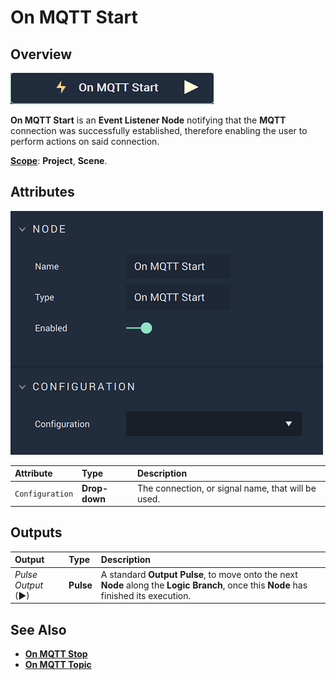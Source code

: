 # On MQTT Start

## Overview

![The On MQTT Start Node.](../../../../.gitbook/assets/onmqttstartnode.png)

**On MQTT Start** is an **Event Listener Node** notifying that the **MQTT** connection was successfully established, therefore enabling the user to perform actions on said connection.

[**Scope**](../../overview.md#scopes): **Project**, **Scene**.

## Attributes

![The On MQTT Start Node Attributes.](../../../../.gitbook/assets/onmqttstartattributes.png)

| Attribute | Type | Description |
| :--- | :--- | :--- |
| `Configuration` | **Drop-down** | The connection, or signal name, that will be used. |

## Outputs

| Output | Type | Description |
| :--- | :--- | :--- |
| _Pulse Output_ \(►\) | **Pulse** | A standard **Output Pulse**, to move onto the next **Node** along the **Logic Branch**, once this **Node** has finished its execution. |

## See Also

* [**On MQTT Stop**](onmqttstop.md)
* [**On MQTT Topic**](onmqtttopic.md)

